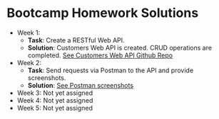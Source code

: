 # Bootcamp Homework Solutions

- Week 1:
  - **Task**: Create a RESTful Web API.
  - **Solution**: Customers Web API is created. CRUD operations are completed. [See Customers Web API Github Repo](https://github.com/AKBANK-Patika-FullStack-Bootcamp/SedaDemir-Homeworks/tree/main/Homework1/CustomersWebAPI/CustomersWebAPI)
- Week 2:
  - **Task**: Send requests via Postman to the API and provide screenshots.
  - **Solution**: [See Postman screenshots](https://github.com/AKBANK-Patika-FullStack-Bootcamp/SedaDemir-Homeworks/tree/main/Homework2)
- Week 3: Not yet assigned
- Week 4: Not yet assigned
- Week 5: Not yet assigned
